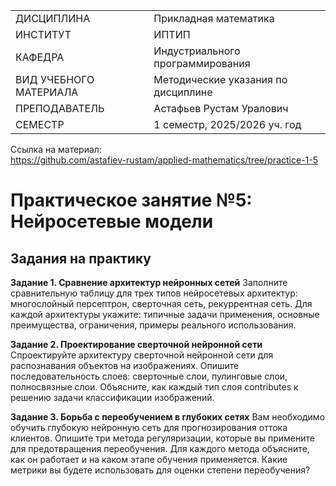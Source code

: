 |||
|---|---|
|ДИСЦИПЛИНА|Прикладная математика|
|ИНСТИТУТ|ИПТИП|
|КАФЕДРА|Индустриального программирования|
|ВИД УЧЕБНОГО МАТЕРИАЛА|Методические указания по дисциплине|
|ПРЕПОДАВАТЕЛЬ|Астафьев Рустам Уралович|
|СЕМЕСТР|1 семестр, 2025/2026 уч. год|

Ссылка на материал: <br>
https://github.com/astafiev-rustam/applied-mathematics/tree/practice-1-5

# Практическое занятие №5: Нейросетевые модели

## Задания на практику

**Задание 1. Сравнение архитектур нейронных сетей**
Заполните сравнительную таблицу для трех типов нейросетевых архитектур: многослойный персептрон, сверточная сеть, рекуррентная сеть. Для каждой архитектуры укажите: типичные задачи применения, основные преимущества, ограничения, примеры реального использования.

**Задание 2. Проектирование сверточной нейронной сети**
Спроектируйте архитектуру сверточной нейронной сети для распознавания объектов на изображениях. Опишите последовательность слоев: сверточные слои, пулинговые слои, полносвязные слои. Объясните, как каждый тип слоя contributes к решению задачи классификации изображений.

**Задание 3. Борьба с переобучением в глубоких сетях**
Вам необходимо обучить глубокую нейронную сеть для прогнозирования оттока клиентов. Опишите три метода регуляризации, которые вы примените для предотвращения переобучения. Для каждого метода объясните, как он работает и на каком этапе обучения применяется. Какие метрики вы будете использовать для оценки степени переобучения?